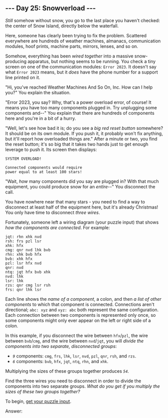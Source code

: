 ## \-\-- Day 25: Snowverload \-\--

*Still* somehow without snow, you go to the last place you haven\'t
checked: the center of Snow Island, directly below the waterfall.

Here, someone has clearly been trying to fix the problem. Scattered
everywhere are hundreds of weather machines, almanacs, communication
modules, hoof prints, machine parts, mirrors, lenses, and so on.

Somehow, everything has been *wired together* into a massive
snow-producing apparatus, but nothing seems to be running. You check a
tiny screen on one of the communication modules: `Error 2023`. It
doesn\'t say what `Error 2023` means, but it *does* have the phone
number for a support line printed on it.

\"Hi, you\'ve reached Weather Machines And So On, Inc. How can I help
you?\" You explain the situation.

\"Error 2023, you say? Why, that\'s a power overload error, of course!
It means you have too many components plugged in. Try unplugging some
components and\--\" You explain that there are hundreds of components
here and you\'re in a bit of a hurry.

\"Well, let\'s see how bad it is; do you see a *big red reset button*
somewhere? It should be on its own module. If you push it, it probably
won\'t fix anything, but it\'ll report how overloaded things are.\"
After a minute or two, you find the reset button; it\'s so big that it
takes two hands just to get enough leverage to push it. Its screen then
displays:

    SYSTEM OVERLOAD!

    Connected components would require
    power equal to at least 100 stars!

\"Wait, *how* many components did you say are plugged in? With that much
equipment, you could produce snow for an *entire*\--\" You disconnect
the call.

You have nowhere near that many stars - you need to find a way to
disconnect at least half of the equipment here, but it\'s already
Christmas! You only have time to disconnect *three wires*.

Fortunately, someone left a wiring diagram (your puzzle input) that
shows *how the components are connected*. For example:

    jqt: rhn xhk nvd
    rsh: frs pzl lsr
    xhk: hfx
    cmg: qnr nvd lhk bvb
    rhn: xhk bvb hfx
    bvb: xhk hfx
    pzl: lsr hfx nvd
    qnr: nvd
    ntq: jqt hfx bvb xhk
    nvd: lhk
    lsr: lhk
    rzs: qnr cmg lsr rsh
    frs: qnr lhk lsr

Each line shows the *name of a component*, a colon, and then *a list of
other components* to which that component is connected. Connections
aren\'t directional; `abc: xyz` and `xyz: abc` both represent the same
configuration. Each connection between two components is represented
only once, so some components might only ever appear on the left or
right side of a colon.

In this example, if you disconnect the wire between `hfx`/`pzl`, the
wire between `bvb`/`cmg`, and the wire between `nvd`/`jqt`, you will
*divide the components into two separate, disconnected groups*:

-   *`9`* components: `cmg`, `frs`, `lhk`, `lsr`, `nvd`, `pzl`, `qnr`,
    `rsh`, and `rzs`.
-   *`6`* components: `bvb`, `hfx`, `jqt`, `ntq`, `rhn`, and `xhk`.

Multiplying the sizes of these groups together produces *`54`*.

Find the three wires you need to disconnect in order to divide the
components into two separate groups. *What do you get if you multiply
the sizes of these two groups together?*

To begin, [get your puzzle input](25/input).

Answer:
